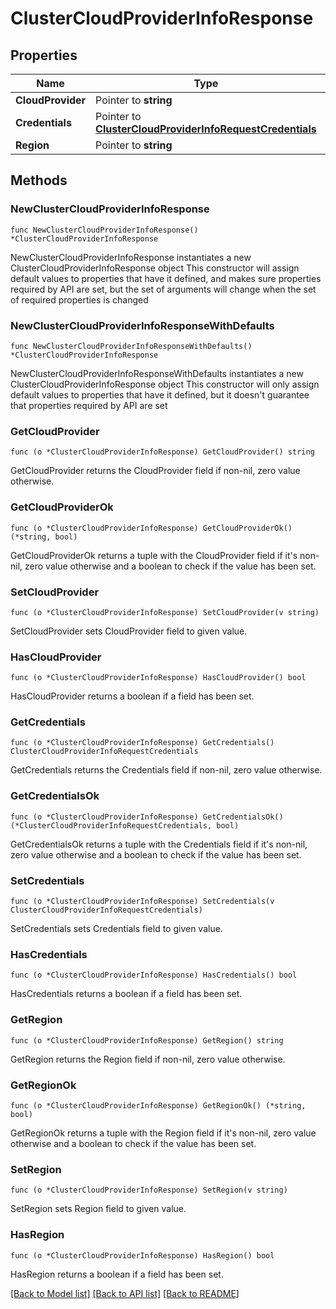 # ClusterCloudProviderInfoResponse

## Properties

Name | Type | Description | Notes
------------ | ------------- | ------------- | -------------
**CloudProvider** | Pointer to **string** |  | [optional] 
**Credentials** | Pointer to [**ClusterCloudProviderInfoRequestCredentials**](ClusterCloudProviderInfoRequestCredentials.md) |  | [optional] 
**Region** | Pointer to **string** |  | [optional] 

## Methods

### NewClusterCloudProviderInfoResponse

`func NewClusterCloudProviderInfoResponse() *ClusterCloudProviderInfoResponse`

NewClusterCloudProviderInfoResponse instantiates a new ClusterCloudProviderInfoResponse object
This constructor will assign default values to properties that have it defined,
and makes sure properties required by API are set, but the set of arguments
will change when the set of required properties is changed

### NewClusterCloudProviderInfoResponseWithDefaults

`func NewClusterCloudProviderInfoResponseWithDefaults() *ClusterCloudProviderInfoResponse`

NewClusterCloudProviderInfoResponseWithDefaults instantiates a new ClusterCloudProviderInfoResponse object
This constructor will only assign default values to properties that have it defined,
but it doesn't guarantee that properties required by API are set

### GetCloudProvider

`func (o *ClusterCloudProviderInfoResponse) GetCloudProvider() string`

GetCloudProvider returns the CloudProvider field if non-nil, zero value otherwise.

### GetCloudProviderOk

`func (o *ClusterCloudProviderInfoResponse) GetCloudProviderOk() (*string, bool)`

GetCloudProviderOk returns a tuple with the CloudProvider field if it's non-nil, zero value otherwise
and a boolean to check if the value has been set.

### SetCloudProvider

`func (o *ClusterCloudProviderInfoResponse) SetCloudProvider(v string)`

SetCloudProvider sets CloudProvider field to given value.

### HasCloudProvider

`func (o *ClusterCloudProviderInfoResponse) HasCloudProvider() bool`

HasCloudProvider returns a boolean if a field has been set.

### GetCredentials

`func (o *ClusterCloudProviderInfoResponse) GetCredentials() ClusterCloudProviderInfoRequestCredentials`

GetCredentials returns the Credentials field if non-nil, zero value otherwise.

### GetCredentialsOk

`func (o *ClusterCloudProviderInfoResponse) GetCredentialsOk() (*ClusterCloudProviderInfoRequestCredentials, bool)`

GetCredentialsOk returns a tuple with the Credentials field if it's non-nil, zero value otherwise
and a boolean to check if the value has been set.

### SetCredentials

`func (o *ClusterCloudProviderInfoResponse) SetCredentials(v ClusterCloudProviderInfoRequestCredentials)`

SetCredentials sets Credentials field to given value.

### HasCredentials

`func (o *ClusterCloudProviderInfoResponse) HasCredentials() bool`

HasCredentials returns a boolean if a field has been set.

### GetRegion

`func (o *ClusterCloudProviderInfoResponse) GetRegion() string`

GetRegion returns the Region field if non-nil, zero value otherwise.

### GetRegionOk

`func (o *ClusterCloudProviderInfoResponse) GetRegionOk() (*string, bool)`

GetRegionOk returns a tuple with the Region field if it's non-nil, zero value otherwise
and a boolean to check if the value has been set.

### SetRegion

`func (o *ClusterCloudProviderInfoResponse) SetRegion(v string)`

SetRegion sets Region field to given value.

### HasRegion

`func (o *ClusterCloudProviderInfoResponse) HasRegion() bool`

HasRegion returns a boolean if a field has been set.


[[Back to Model list]](../README.md#documentation-for-models) [[Back to API list]](../README.md#documentation-for-api-endpoints) [[Back to README]](../README.md)


